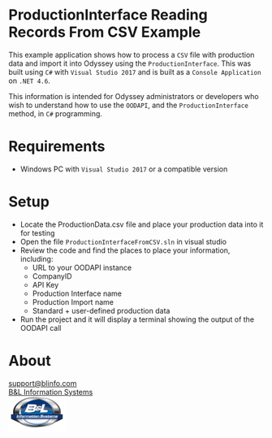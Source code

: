 # ProductionInterface Reading Records From CSV Example

This example application shows how to process a `CSV` file with production data and import it into Odyssey using the `ProductionInterface`. This was built using `C#` with `Visual Studio 2017` and is built as a `Console Application` on `.NET 4.6`.

This information is intended for Odyssey administrators or developers who wish to understand how to use the `OODAPI`, and the `ProductionInterface` method, in `C#` programming.

# Requirements

* Windows PC with `Visual Studio 2017` or a compatible version

# Setup

*  Locate the ProductionData.csv file and place your production data into it for testing
*  Open the file `ProductionInterfaceFromCSV.sln` in visual studio
*  Review the code and find the places to place your information, including:
   *  URL to your OODAPI instance
   *  CompanyID
   *  API Key
   *  Production Interface name
   *  Production Import name
   *  Standard + user-defined production data
*  Run the project and it will display a terminal showing the output of the OODAPI call

# About
[support@blinfo.com](support@blinfo.com)  
[B&L Information Systems](https://www.blinfo.com)  
[![B&L Information Systems Logo](Images/blinfo-small.png)](https://www.blinfo.com)  